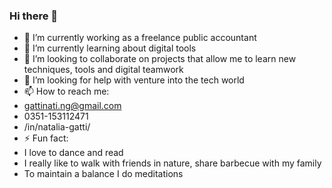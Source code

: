 ### Hi there 👋


- 🔭 I’m currently working as a freelance public accountant
- 🌱 I’m currently learning about digital tools
- 👯 I’m looking to collaborate on projects that allow me to learn new techniques, tools and digital teamwork
- 🤔 I’m looking for help with venture into the tech world
- 📫 How to reach me:
- gattinati.ng@gmail.com
- 0351-153112471
- /in/natalia-gatti/
- ⚡ Fun fact: 
- I love to dance and read
- I really like to walk with friends in nature, share barbecue with my family
- To maintain a balance I do meditations

